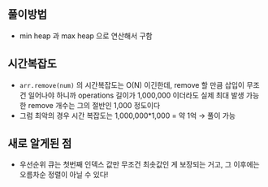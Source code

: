 ## 풀이방법

- min heap 과 max heap 으로 연산해서 구함

## 시간복잡도

- `arr.remove(num)` 의 시간복잡도는 O(N) 이긴한데, remove 할 만큼 삽입이 무조건 일어나야 하니까 operations 길이가 1,000,000 이더라도 실제 최대 발생 가능한 remove 개수는 그의 절반인 1,000 정도이다
- 그럼 최악의 경우 시간 복잡도는 1,000,000\*1,000 = 약 1억 → 풀이 가능

## 새로 알게된 점

- 우선순위 큐는 첫번째 인덱스 값만 무조건 최솟값인 게 보장되는 거고, 그 이후에는 오름차순 정렬이 아닐 수 있다!
